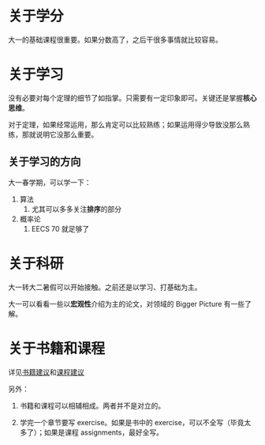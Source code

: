 # 关于学分

大一的基础课程很重要。如果分数高了，之后干很多事情就比较容易。

# 关于学习

没有必要对每个定理的细节了如指掌。只需要有一定印象即可。关键还是掌握**核心思维**。

对于定理，如果经常运用，那么肯定可以比较熟练；如果运用得少导致没那么熟练，那就说明它没那么重要。

## 关于学习的方向

大一春学期，可以学一下：

1. 算法
    1. 尤其可以多多关注**排序**的部分
2. 概率论
    1. EECS 70 就足够了

# 关于科研

大一转大二暑假可以开始接触。之前还是以学习、打基础为主。

大一可以看看一些以**宏观性**介绍为主的论文，对领域的 Bigger Picture 有一些了解。

# 关于书籍和课程

详见[书籍建议](../../advice_on_books.md)和[课程建议](../../advice_on_courses.md)

另外：

1. 书籍和课程可以相辅相成。两者并不是对立的。

2. 学完一个章节要写 exercise。如果是书中的 exercise，可以不全写（毕竟太多了）；如果是课程 assignments，最好全写。